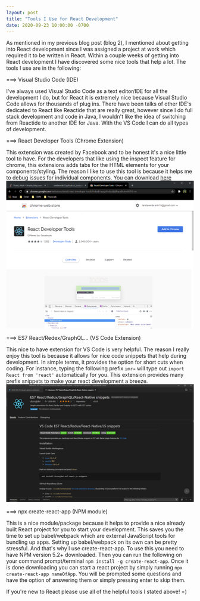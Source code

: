 ```yaml
---
layout: post
title: "Tools I Use for React Development"
date: 2020-09-23 10:00:00 -0700
---
```

As mentioned in my previous blog post (blog 2), I mentioned about getting into React development since I was assigned a project at work which required it to be written in React. Within a couple weeks of getting into React development I have discovered some nice tools that help a lot. The tools I use are in the following:

===> Visual Studio Code (IDE)

I've always used Visual Studio Code as a text editor/IDE for all the development I do, but for React it is extremely nice because Visual Studio Code allows for thousands of plug ins. There have been talks of other IDE's dedicated to React like Reactide that are really great, however since I do full stack development and code in Java, I wouldn't like the idea of switching from Reactide to another IDE for Java. With the VS Code I can do all types of development.

===> React Developer Tools (Chrome Extension)

This extension was created by Facebook and to be honest it's a nice little tool to have. For the developers that like using the inspect feature for chrome, this extensions adds tabs for the HTML elements for your components/styling. The reason I like to use this tool is because it helps me to debug issues for individual components. You can download [here][react-chrome-ex]
![react chrome extension](/assets/ss1.PNG)

===> ES7 React/Redex/GraphQL... (VS Code Extension)

This nice to have extension for VS Code is very helpful. The reason I really enjoy this tool is because it allows for nice code snippets that help during development. In simple terms, it provides the option for short cuts when coding. For instance, typing the following prefix `imr→` will type out `import React from 'react'` automatically for you. This extension provides many prefix snippets to make your react development a breeze.
![react extension vscode](/assets/ss2.PNG)

===> npx create-react-app (NPM module)

This is a nice module/package because it helps to provide a nice already built React project for you to start your development. This saves you the time to set up babel/webpack which are external JavaScript tools for bundling up apps. Setting up babel/webpack on its own can be pretty stressful. And that's why I use create-react-app. To use this you need to have NPM version 5.2+ downloaded. Then you can run the following on your command prompt/terminal `npm install -g create-react-app`. Once it is done downloading you can start a react project by simply running `npx create-react-app nameOfApp`. You will be prompted some questions and have the option of answering them or simply pressing enter to skip them.

If you're new to React please use all of the helpful tools I stated above! =)

[react-chrome-ex]: https://chrome.google.com/webstore/detail/react-developer-tools/fmkadmapgofadopljbjfkapdkoienihi?hl=en


